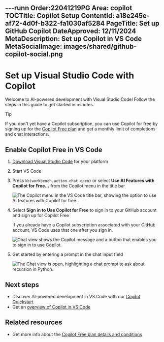 ---runn
Order:22041219PG
Area: copilot
TOCTitle: Copilot Setup
ContentId: a18e245e-af72-4d0f-b322-fa1030af5284
PageTitle: Set up GitHub Copilot
DateApproved: 12/11/2024
MetaDescription: Set up Copilot in VS Code
MetaSocialImage: images/shared/github-copilot-social.png
---
# Set up Visual Studio Code with Copilot

Welcome to AI-powered development with Visual Studio Code! Follow the steps in this guide to get started in minutes.

> [!TIP]
> If you don't yet have a Copilot subscription, you can use Copilot for free by signing up for the [Copilot Free plan](#related-resources) and get a monthly limit of completions and chat interactions.

## Enable Copilot Free in VS Code

1. [Download Visual Studio Code](https://code.visualstudio.com/Download) for your platform

1. Start VS Code

1. Press `kb(workbench.action.chat.open)` or select **Use AI Features with Copilot for Free...** from the Copilot menu in the title bar

    ![The Copilot menu in the VS Code title bar, showing the option to use AI features with Copilot for free.](images/setup/copilot-menu-use-ai-features.png)

1. Select **Sign in to Use Copilot for Free** to sign in to your GitHub account and sign up for Copilot Free

    If you already have a Copilot subscription associated with your GitHub account, VS Code uses that one after you sign in.

    ![Chat view shows the Copilot message and a button that enables you to sign in to use Copilot.](images/setup/copilot-chat-view-new-user.png)

1. Get started by entering a prompt in the chat input field

    ![The Chat view is open, highlighting a chat prompt to ask about recursion in Python.](images/setup/copilot-chat-view-welcome.png)

## Next steps

- Discover AI-powered development in VS Code with our [Copilot Quickstart](/docs/copilot/getting-started.md)
- Get an [overview of Copilot in VS Code](/docs/copilot/overview.md)

## Related resources

- Get more info about the [Copilot Free plan details and conditions](https://docs.github.com/en/copilot/about-github-copilot/subscription-plans-for-github-copilot)
